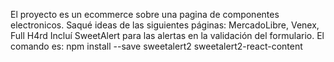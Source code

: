 El proyecto es un ecommerce sobre una pagina de componentes electronicos. Saqué ideas de las siguientes páginas: MercadoLibre, Venex, Full H4rd
Incluí SweetAlert para las alertas en la validación del formulario. El comando es: 
npm install --save sweetalert2 sweetalert2-react-content
